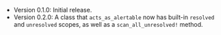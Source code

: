 - Version 0.1.0: Initial release.
- Version 0.2.0: A class that `acts_as_alertable` now has built-in `resolved` and `unresolved` scopes, as well as a `scan_all_unresolved!` method.
